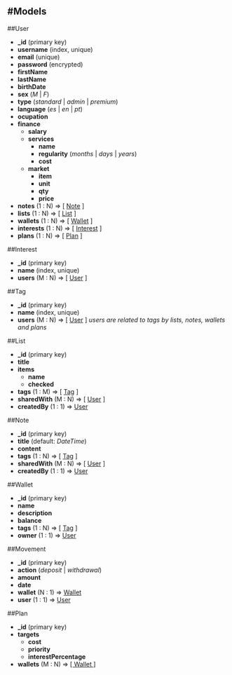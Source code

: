 
#Models
---

##<span id="user">User</span>
* **_id** (primary key)
* **username** (index, unique)
* **email** (unique)
* **password** (encrypted)
* **firstName**
* **lastName**
* **birthDate**
* **sex** (*M* | *F*)
* **type** (*standard* | *admin* | *premium*)
* **language** (*es* | *en* | *pt*)
* **ocupation**
* **finance**
  * **salary**
  * **services**
    * **name**
    * **regularity** (*months* | *days* | *years*)
    * **cost**
  * **market**
    * **item**
    * **unit**
    * **qty**
    * **price**
* **notes** (1 : N)     => [ <a href="#note">Note</a> ]
* **lists** (1 : N)     => [ <a href="#list">List</a> ]
* **wallets** (1 : N)   => [ <a href="#wallet">Wallet</a> ]
* **interests** (1 : N) => [ <a href="#interest">Interest</a> ]
* **plans** (1 : N)     => [ <a href="#plan">Plan</a> ]

##<span id="interest">Interest</span>
* **_id** (primary key)
* **name** (index, unique)
* **users** (M : N) => [ <a href="user">User</a> ]

##<span id="tag">Tag</span>
* **_id** (primary key)
* **name** (index, unique)
* **users** (M : N) => [ <a href="user">User</a> ] *users are related to tags by lists, notes, wallets and plans*

##<span id="list">List</span>
* **_id** (primary key)
* **title**
* **items**
  * **name**
  * **checked**
* **tags** (1 : M)        => [ <a href="#tag">Tag</a> ]
* **sharedWith** (M : N)  => [ <a href="#user">User</a> ]
* **createdBy** (1 : 1)   => <a href="#user">User</a>

##<span id="note">Note</span>
* **_id** (primary key)
* **title** (default: *DateTime*)
* **content**
* **tags** (1 : N)        => [ <a href="#tag">Tag</a> ]
* **sharedWith** (M : N)  => [ <a href="#user">User</a> ]
* **createdBy** (1 : 1)   => <a href="#user">User</a>

##<span id="wallet">Wallet</span>
* **_id** (primary key)
* **name**
* **description**
* **balance**
* **tags** (1 : N)  => [ <a href="#tag">Tag</a> ]
* **owner** (1 : 1) => <a href="#user">User</a>

##<span id="movement">Movement</span>
* **_id** (primary key)
* **action** (*deposit* | *withdrawal*)
* **amount**
* **date**
* **wallet** (N : 1)  => <a href="#wallet">Wallet</a>
* **user** (1 : 1)    => <a href="#user">User</a>

##<span id="plan">Plan</span>
* **_id** (primary key)
* **targets**
  * **cost**
  * **priority**
  * **interestPercentage**
* **wallets** (M : N) => <a href="#wallet">[ Wallet ]</a>
